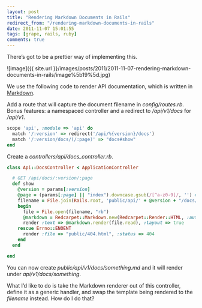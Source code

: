```yaml
---
layout: post
title: "Rendering Markdown Documents in Rails"
redirect_from: "/rendering-markdown-documents-in-rails"
date: 2011-11-07 15:01:55
tags: [grape, rails, ruby]
comments: true
---
```

There’s got to be a prettier way of implementing this.

![image]({{ site.url }}/images/posts/2011/2011-11-07-rendering-markdown-documents-in-rails/image%5b19%5d.jpg)

We use the following code to render API documentation, which is written in [Markdown](http://daringfireball.net/projects/markdown/).

Add a route that will capture the document filename in _config/routes.rb_. Bonus features: a namespaced controller and a redirect to _/api/v1/docs_ for _/api/v1_.

```ruby
scope 'api', :module => 'api' do
  match '/:version' => redirect('/api/%{version}/docs')
  match '/:version/docs/(/:page)' => "docs#show"
end
```

Create a _controllers/api/docs_controller.rb_.

```ruby
class Api::DocsController < ApplicationController

  # GET /api/docs/:version/:page
  def show
    @version = params[:version]
    @page = (params[:page] || "index").downcase.gsub(/[^a-z0-9]/, '') # strip any non-alpha-numeric characters
    filename = File.join(Rails.root, 'public/api/' + @version + "/docs/" + @page + '.md')
    begin
      file = File.open(filename, "rb")
      @markdown = Redcarpet::Markdown.new(Redcarpet::Render::HTML, :autolink => true, :space_after_headers => true)
      render :text => @markdown.render(file.read), :layout => true
    rescue Errno::ENOENT
      render :file => "public/404.html", :status => 404
    end
  end

end
```

You can now create _public/api/v1/docs/something.md_ and it will render under _api/v1/docs/something_.

What I’d like to do is take the Markdown renderer out of this controller, define it as a generic handler, and swap the template being rendered to the _filename_ instead. How do I do that?
